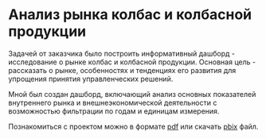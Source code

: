 # Анализ рынка колбас и колбасной продукции

Задачей от заказчика было построить информативный дашборд - исследование о рынке колбас и колбасной продукции.
Основная цель - рассказать о рынке, особенностях и тенденциях его развития для упрощения принятия управленческих решений.

Мной был создан дашборд, включающий анализ основных показателей внутреннего рынка и внешнеэкономической деятельности с возможностью фильтрации по годам и единицам измерения.

Познакомиться с проектом можно в формате [pdf](https://github.com/EvgeniiaEshkina/Data-Visualisation/blob/main/%D0%90%D0%BD%D0%B0%D0%BB%D0%B8%D0%B7%20%D1%80%D1%8B%D0%BD%D0%BA%D0%B0%20%D0%BA%D0%BE%D0%BB%D0%B1%D0%B0%D1%81/Dashboard%20Sausages.pdf) или скачать [pbix](https://github.com/EvgeniiaEshkina/Data-Visualisation/blob/main/%D0%90%D0%BD%D0%B0%D0%BB%D0%B8%D0%B7%20%D1%80%D1%8B%D0%BD%D0%BA%D0%B0%20%D0%BA%D0%BE%D0%BB%D0%B1%D0%B0%D1%81/Dashboard%20Sausages.pbix) файл.

